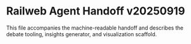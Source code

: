 # Railweb Agent Handoff v20250919

This file accompanies the machine-readable handoff and describes the debate tooling, insights generator, and visualization scaffold.
